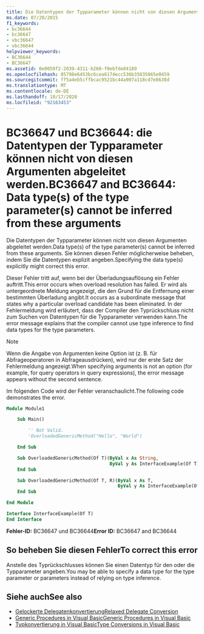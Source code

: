 ```yaml
---
title: Die Datentypen der Typparameter können nicht von diesen Argumenten abgeleitet werden
ms.date: 07/20/2015
f1_keywords:
- bc36644
- bc36647
- vbc36647
- vbc36644
helpviewer_keywords:
- BC36644
- BC36647
ms.assetid: 0e0050f2-2039-4311-b260-f0ebfde84189
ms.openlocfilehash: 85798e6453bc6cea6174ecc536b35835865e0459
ms.sourcegitcommit: ff5a4eb5cffbcac9521bc44a907a118cd7e8638d
ms.translationtype: MT
ms.contentlocale: de-DE
ms.lasthandoff: 10/17/2020
ms.locfileid: "92163453"
---
```

# <a name="bc36647-and-bc36644-data-types-of-the-type-parameters-cannot-be-inferred-from-these-arguments"></a><span data-ttu-id="5a996-102">BC36647 und BC36644: die Datentypen der Typparameter können nicht von diesen Argumenten abgeleitet werden.</span><span class="sxs-lookup"><span data-stu-id="5a996-102">BC36647 and BC36644: Data type(s) of the type parameter(s) cannot be inferred from these arguments</span></span>

<span data-ttu-id="5a996-103">Die Datentypen der Typparameter können nicht von diesen Argumenten abgeleitet werden.</span><span class="sxs-lookup"><span data-stu-id="5a996-103">Data type(s) of the type parameter(s) cannot be inferred from these arguments.</span></span> <span data-ttu-id="5a996-104">Sie können diesen Fehler möglicherweise beheben, indem Sie die Datentypen explizit angeben.</span><span class="sxs-lookup"><span data-stu-id="5a996-104">Specifying the data type(s) explicitly might correct this error.</span></span>

<span data-ttu-id="5a996-105">Dieser Fehler tritt auf, wenn bei der Überladungsauflösung ein Fehler auftritt.</span><span class="sxs-lookup"><span data-stu-id="5a996-105">This error occurs when overload resolution has failed.</span></span> <span data-ttu-id="5a996-106">Er wird als untergeordnete Meldung angezeigt, die den Grund für die Entfernung einer bestimmten Überladung angibt.</span><span class="sxs-lookup"><span data-stu-id="5a996-106">It occurs as a subordinate message that states why a particular overload candidate has been eliminated.</span></span> <span data-ttu-id="5a996-107">In der Fehlermeldung wird erläutert, dass der Compiler den Typrückschluss nicht zum Suchen von Datentypen für die Typparameter verwenden kann.</span><span class="sxs-lookup"><span data-stu-id="5a996-107">The error message explains that the compiler cannot use type inference to find data types for the type parameters.</span></span>

> [!NOTE]
> <span data-ttu-id="5a996-108">Wenn die Angabe von Argumenten keine Option ist (z. B. für Abfrageoperatoren in Abfrageausdrücken), wird nur der erste Satz der Fehlermeldung angezeigt.</span><span class="sxs-lookup"><span data-stu-id="5a996-108">When specifying arguments is not an option (for example, for query operators in query expressions), the error message appears without the second sentence.</span></span>

<span data-ttu-id="5a996-109">Im folgenden Code wird der Fehler veranschaulicht.</span><span class="sxs-lookup"><span data-stu-id="5a996-109">The following code demonstrates the error.</span></span>

```vb
Module Module1

    Sub Main()

        '' Not Valid.
        'OverloadedGenericMethod("Hello", "World")

    End Sub

    Sub OverloadedGenericMethod(Of T)(ByVal x As String,
                                      ByVal y As InterfaceExample(Of T))
    End Sub

    Sub OverloadedGenericMethod(Of T, R)(ByVal x As T,
                                         ByVal y As InterfaceExample(Of R))
    End Sub

End Module

Interface InterfaceExample(Of T)
End Interface
```

<span data-ttu-id="5a996-110">**Fehler-ID:** BC36647 und BC36644</span><span class="sxs-lookup"><span data-stu-id="5a996-110">**Error ID:** BC36647 and BC36644</span></span>

## <a name="to-correct-this-error"></a><span data-ttu-id="5a996-111">So beheben Sie diesen Fehler</span><span class="sxs-lookup"><span data-stu-id="5a996-111">To correct this error</span></span>

<span data-ttu-id="5a996-112">Anstelle des Typrückschlusses können Sie einen Datentyp für den oder die Typparameter angeben.</span><span class="sxs-lookup"><span data-stu-id="5a996-112">You may be able to specify a data type for the type parameter or parameters instead of relying on type inference.</span></span>

## <a name="see-also"></a><span data-ttu-id="5a996-113">Siehe auch</span><span class="sxs-lookup"><span data-stu-id="5a996-113">See also</span></span>

- [<span data-ttu-id="5a996-114">Gelockerte Delegatenkonvertierung</span><span class="sxs-lookup"><span data-stu-id="5a996-114">Relaxed Delegate Conversion</span></span>](../../programming-guide/language-features/delegates/relaxed-delegate-conversion.md)
- [<span data-ttu-id="5a996-115">Generic Procedures in Visual Basic</span><span class="sxs-lookup"><span data-stu-id="5a996-115">Generic Procedures in Visual Basic</span></span>](../../programming-guide/language-features/data-types/generic-procedures.md)
- [<span data-ttu-id="5a996-116">Typkonvertierung in Visual Basic</span><span class="sxs-lookup"><span data-stu-id="5a996-116">Type Conversions in Visual Basic</span></span>](../../programming-guide/language-features/data-types/type-conversions.md)
